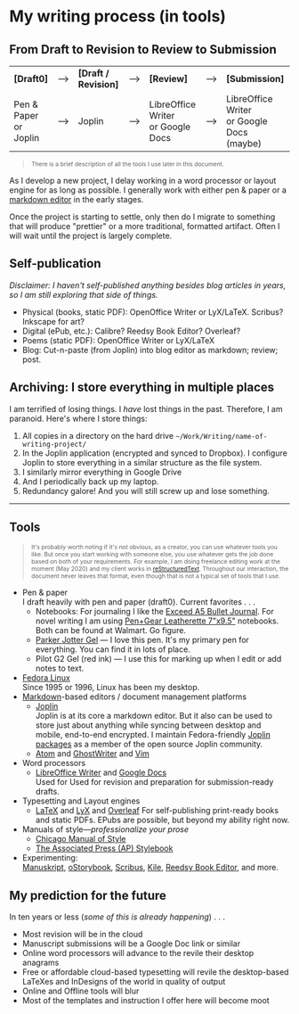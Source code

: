 # My writing process (in tools)

## From Draft to Revision to Review to Submission

|   |   |   |   |   |   |   |
| - | - | - | - | - | - | - |
| **[Draft0]** | &#x27F6; | **[Draft / Revision]**   | &#x27F6; | **[Review]**                           | &#x27F6; | **[Submission]** |
| Pen &amp; Paper<br />or Joplin | &#x27F6; | Joplin | &#x27F6; | LibreOffice Writer<br />or Google Docs | &#x27F6; | LibreOffice Writer<br />or Google Docs (maybe) |

<!--

|   |   |   |   |   |
| ------------ | --------- | -------------- | --------- | ---------------- |
| **[Draft0]** | &#x1F882; | **[Revision]** | &#x1F882; | **[Submission]** |
| Pen &amp; Paper | &#x1F882; | Joplin<br>LibreOffice Writer<br>Google Docs | &#x1F882; | LibreOffice Writer |

-->

> <span style="font-size: 75%;">There is a brief description of all the tools I use later in this document.</span>

As I develop a new project, I delay working in a word processor or layout engine for as long as possible. I generally work with either pen &amp; paper or a [markdown editor](https://en.wikipedia.org/wiki/Markdown) in the early stages.

Once the project is starting to settle, only then do I migrate to something that will produce "prettier" or a more traditional, formatted artifact. Often I will wait until the project is largely complete.

## Self-publication

_Disclaimer: I haven't self-published anything besides blog articles in years, so I am still exploring that side of things._

- Physical (books, static PDF): OpenOffice Writer or LyX/LaTeX. Scribus? Inkscape for art?
- Digital (ePub, etc.): Calibre? Reedsy Book Editor? Overleaf?
- Poems (static PDF): OpenOffice Writer or LyX/LaTeX
- Blog: Cut-n-paste (from Joplin) into blog editor as markdown; review; post.

## Archiving: I store everything in multiple places

I am terrified of losing things. I _have_ lost things in the past. Therefore, I am paranoid. Here's where I store things:
1. All copies in a directory on the hard drive `~/Work/Writing/name-of-writing-project/`
2. In the Joplin application (encrypted and synced to Dropbox). I configure Joplin to store everything in a similar structure as the file system.
3. I similarly mirror everything in Google Drive
4. And I periodically back up my laptop.
5. Redundancy galore! And you will still screw up and lose something.

---

## Tools

> <span style="font-size: 75%;">It's probably worth noting if it's not obvious, as a creator, you can use whatever tools you like. But once you start working with someone else, you use whatever gets the job done based on both of your requirements. For example, I am doing freelance editing work at the moment (May 2020) and my client works in [reStructuredText](https://en.wikipedia.org/wiki/ReStructuredText). Throughout our interaction, the document never leaves that format, even though that is not a typical set of tools that I use.</span>

- Pen &amp; paper  
  I draft heavily with pen and paper (draft0). Current favorites .&nbsp;.&nbsp;.
  - Notebooks: For journaling I like the [Exceed A5 Bullet Journal](https://stationerynerd.com/newexceed/). For novel writing I am using [Pen+Gear Leatherette 7"x9.5"](https://www.walmart.com/ip/Pen-Gear-Leatherette-Cover-Journal-192-Ruled-Pages-Black-or-Brown-7-x-9-5/366407550) notebooks. Both can be found at Walmart. Go figure.
  - [Parker Jotter Gel](https://www.amazon.com/Parker-Jotter-Black-Chrome-Medium/dp/B071SLHS5L) — I love this pen. It's my primary pen for everything. You can find it in lots of place.
  - Pilot G2 Gel (red ink) — I use this for marking up when I edit or add notes to text.
- [Fedora Linux](https://getfedora.com)  
  Since 1995 or 1996, Linux has been my desktop.
- [Markdown](https://joplinapp.org/markdown/)-based editors / document management platforms  
  - [Joplin](https://joplinapp.com/)  
    Joplin is at its core a markdown editor. But it also can be used to store just about anything while syncing between desktop and mobile, end-to-end encrypted. I maintain Fedora-friendly [Joplin packages](https://github.com/taw00/joplin-rpm) as a member of the open source Joplin community.
  - [Atom](https://atom.io/) and [GhostWriter](https://wereturtle.github.io/ghostwriter/) and [Vim](https://www.vim.org/)
- Word processors
  - [LibreOffice Writer](https://www.libreoffice.org/discover/writer/) and [Google Docs](https://docs.google.com/)  
  Used for Used for revision and preparation for submission-ready drafts.
- Typesetting and Layout engines
  - [LaTeX](https://www.latex-project.org/) and [LyX](https://www.lyx.org/) and [Overleaf](https://www.overleaf.com/)
    For self-publishing print-ready books and static PDFs. EPubs are possible, but beyond my ability right now.
- Manuals of style—_professionalize your prose_  
  - [Chicago Manual of Style](https://en.wikipedia.org/wiki/The_Chicago_Manual_of_Style)
  - [The Associated Press (AP) Stylebook](https://www.apstylebook.com/)
- Experimenting:  
  [Manuskript](http://www.theologeek.ch/manuskript/), [oStorybook](https://ostorybook.tuxfamily.org),  [Scribus](https://www.scribus.net/), [Kile](https://en.wikipedia.org/wiki/Kile), [Reedsy Book Editor](https://reedsy.com/write-a-book), and more.


## My prediction for the future

In ten years or less (_some of this is already happening_)&nbsp;.&nbsp;.&nbsp;.
* Most revision will be in the cloud
* Manuscript submissions will be a Google Doc link or similar
* Online word processors will advance to the revile their desktop anagrams
* Free or affordable cloud-based typesetting will revile the desktop-based LaTeXes and InDesigns of the world in quality of output
* Online and Offline tools will blur
* Most of the templates and instruction I offer here will become moot
